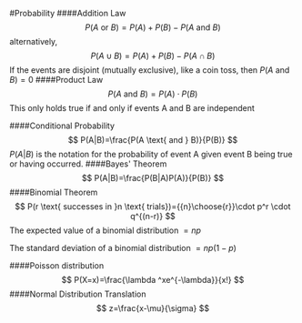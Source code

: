 #Probability
####Addition Law
$$
P(A\text{ or }B)=P(A)+P(B)-P(A\text{ and }B)
$$
alternatively,
$$
P(A\cup B)=P(A)+P(B)-P(A\cap B)
$$
If the events are disjoint (mutually exclusive), like a coin toss, then $P(A\text{ and } B)=0$
####Product Law
$$
P(A \text{ and }B)=P(A)\cdot P(B)
$$
This only holds true if and only if events A and B are independent

####Conditional Probability
$$
P(A|B)=\frac{P(A \text{ and } B)}{P(B)}
$$
$P(A|B)$ is the notation for the probability of event A given event B being true or having occurred.
####Bayes' Theorem
$$
P(A|B)=\frac{P(B|A)P(A)}{P(B)}
$$
####Binomial Theorem
$$
P(r \text{ successes in }n \text{ trials})={{n}\choose{r}}\cdot p^r \cdot q^{(n-r)}
$$
The expected value of a binomial distribution $=np$

The standard deviation of a binomial distribution $=np(1-p)$

####Poisson distribution
$$
P(X=x)=\frac{\lambda ^xe^{-\lambda}}{x!}
$$
####Normal Distribution Translation
$$
z=\frac{x-\mu}{\sigma}
$$
